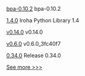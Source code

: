 
[bpa-0.10.2](https://github.com/hyperledger-labs/business-partner-agent-chart/releases/tag/bpa-0.10.2) bpa-0.10.2

[1.4.0](https://github.com/hyperledger/iroha-python/releases/tag/1.4.0) Iroha Python Library 1.4

[v0.14.0](https://github.com/hyperledger/firefly/releases/tag/v0.14.0) v0.14.0

[v0.6.0](https://github.com/hyperledger/firefly-ui/releases/tag/v0.6.0) v0.6.0_3fc40f7

[0.34.0](https://github.com/hyperledger/aries-vcx/releases/tag/0.34.0) Release 0.34.0


[See more >>>](https://start-here.hyperledger.org/releases)
